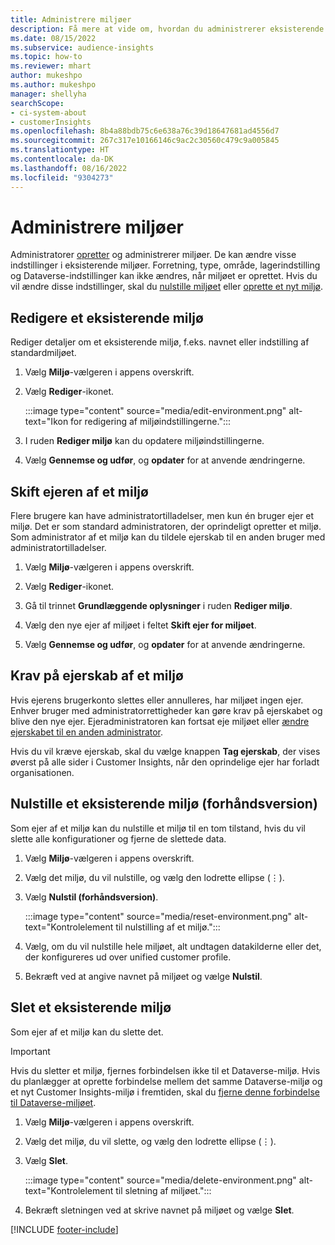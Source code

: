 ```yaml
---
title: Administrere miljøer
description: Få mere at vide om, hvordan du administrerer eksisterende Customer Insights-miljøer som administrator".
ms.date: 08/15/2022
ms.subservice: audience-insights
ms.topic: how-to
ms.reviewer: mhart
author: mukeshpo
ms.author: mukeshpo
manager: shellyha
searchScope:
- ci-system-about
- customerInsights
ms.openlocfilehash: 8b4a88bdb75c6e638a76c39d18647681ad4556d7
ms.sourcegitcommit: 267c317e10166146c9ac2c30560c479c9a005845
ms.translationtype: HT
ms.contentlocale: da-DK
ms.lasthandoff: 08/16/2022
ms.locfileid: "9304273"
---
```

# <a name="manage-environments"></a>Administrere miljøer

Administratorer [opretter](create-environment.md) og administrerer miljøer. De kan ændre visse indstillinger i eksisterende miljøer. Forretning, type, område, lagerindstilling og Dataverse-indstillinger kan ikke ændres, når miljøet er oprettet. Hvis du vil ændre disse indstillinger, skal du [nulstille miljøet](#reset-an-existing-environment-preview) eller [oprette et nyt miljø](create-environment.md).

## <a name="edit-an-existing-environment"></a>Redigere et eksisterende miljø

Rediger detaljer om et eksisterende miljø, f.eks. navnet eller indstilling af standardmiljøet.

1. Vælg **Miljø**-vælgeren i appens overskrift.

1. Vælg **Rediger**-ikonet.

   :::image type="content" source="media/edit-environment.png" alt-text="Ikon for redigering af miljøindstillingerne.":::

1. I ruden **Rediger miljø** kan du opdatere miljøindstillingerne.

1. Vælg **Gennemse og udfør**, og **opdater** for at anvende ændringerne.

## <a name="change-the-owner-of-an-environment"></a>Skift ejeren af et miljø

Flere brugere kan have administratortilladelser, men kun én bruger ejer et miljø. Det er som standard administratoren, der oprindeligt opretter et miljø. Som administrator af et miljø kan du tildele ejerskab til en anden bruger med administratortilladelser.

1. Vælg **Miljø**-vælgeren i appens overskrift.

1. Vælg **Rediger**-ikonet.

1. Gå til trinnet **Grundlæggende oplysninger** i ruden **Rediger miljø**.

1. Vælg den nye ejer af miljøet i feltet **Skift ejer for miljøet**.  

1. Vælg **Gennemse og udfør**, og **opdater** for at anvende ændringerne.

## <a name="claim-ownership-of-an-environment"></a>Krav på ejerskab af et miljø

Hvis ejerens brugerkonto slettes eller annulleres, har miljøet ingen ejer. Enhver bruger med administratorrettigheder kan gøre krav på ejerskabet og blive den nye ejer. Ejeradministratoren kan fortsat eje miljøet eller [ændre ejerskabet til en anden administrator](#change-the-owner-of-an-environment).

Hvis du vil kræve ejerskab, skal du vælge knappen **Tag ejerskab**, der vises øverst på alle sider i Customer Insights, når den oprindelige ejer har forladt organisationen.

## <a name="reset-an-existing-environment-preview"></a>Nulstille et eksisterende miljø (forhåndsversion)

Som ejer af et miljø kan du nulstille et miljø til en tom tilstand, hvis du vil slette alle konfigurationer og fjerne de slettede data.

1. Vælg **Miljø**-vælgeren i appens overskrift.

1. Vælg det miljø, du vil nulstille, og vælg den lodrette ellipse (&vellip;).

1. Vælg **Nulstil (forhåndsversion)**.

   :::image type="content" source="media/reset-environment.png" alt-text="Kontrolelement til nulstilling af et miljø.":::

1. Vælg, om du vil nulstille hele miljøet, alt undtagen datakilderne eller det, der konfigureres ud over unified customer profile.

1. Bekræft ved at angive navnet på miljøet og vælge **Nulstil**.

## <a name="delete-an-existing-environment"></a>Slet et eksisterende miljø

Som ejer af et miljø kan du slette det.

> [!IMPORTANT]
> Hvis du sletter et miljø, fjernes forbindelsen ikke til et Dataverse-miljø. Hvis du planlægger at oprette forbindelse mellem det samme Dataverse-miljø og et nyt Customer Insights-miljø i fremtiden, skal du [fjerne denne forbindelse til Dataverse-miljøet](customer-insights-dataverse.md#remove-an-existing-connection-to-a-dataverse-environment).

1. Vælg **Miljø**-vælgeren i appens overskrift.

1. Vælg det miljø, du vil slette, og vælg den lodrette ellipse (&vellip;). 

1. Vælg **Slet**.

   :::image type="content" source="media/delete-environment.png" alt-text="Kontrolelement til sletning af miljøet.":::

1. Bekræft sletningen ved at skrive navnet på miljøet og vælge **Slet**.

[!INCLUDE [footer-include](includes/footer-banner.md)]
